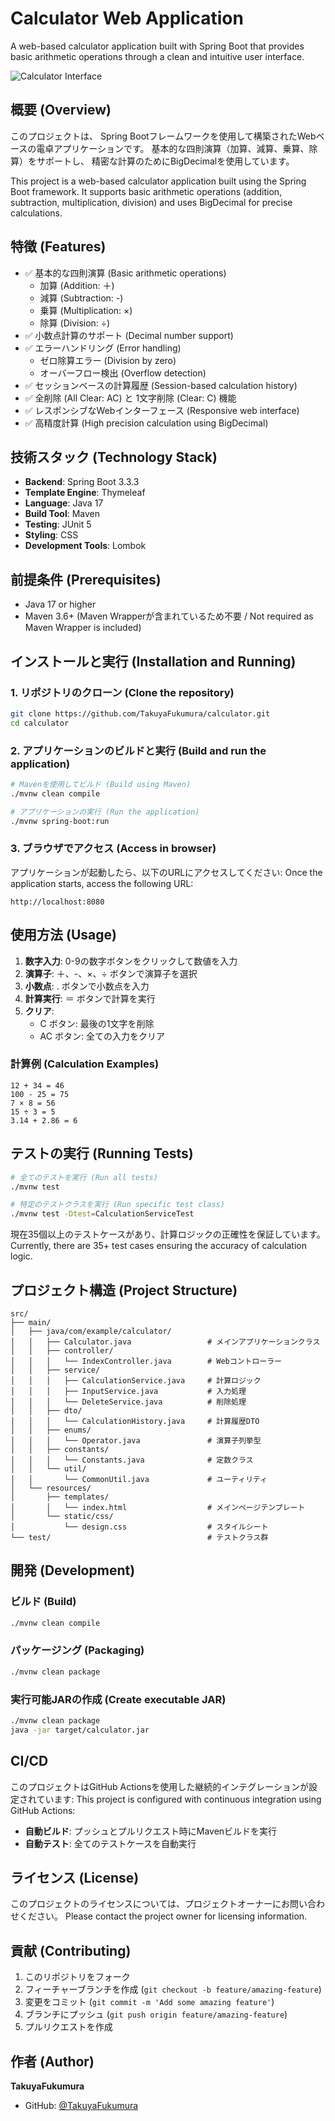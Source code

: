 # Calculator Web Application

A web-based calculator application built with Spring Boot that provides basic arithmetic operations through a clean and intuitive user interface.

![Calculator Interface](https://github.com/user-attachments/assets/6807c904-8ae4-4042-b1ec-45b1e54f7b2b)

## 概要 (Overview)

このプロジェクトは、
Spring Bootフレームワークを使用して構築されたWebベースの電卓アプリケーションです。
基本的な四則演算（加算、減算、乗算、除算）をサポートし、
精密な計算のためにBigDecimalを使用しています。

This project is a web-based calculator application built using the Spring Boot framework.
It supports basic arithmetic operations (addition, subtraction, multiplication, division) and uses BigDecimal for precise calculations.

## 特徴 (Features)

- ✅ 基本的な四則演算 (Basic arithmetic operations)
  - 加算 (Addition: ＋)
  - 減算 (Subtraction: -)
  - 乗算 (Multiplication: ×)
  - 除算 (Division: ÷)
- ✅ 小数点計算のサポート (Decimal number support)
- ✅ エラーハンドリング (Error handling)
  - ゼロ除算エラー (Division by zero)
  - オーバーフロー検出 (Overflow detection)
- ✅ セッションベースの計算履歴 (Session-based calculation history)
- ✅ 全削除 (All Clear: AC) と 1文字削除 (Clear: C) 機能
- ✅ レスポンシブなWebインターフェース (Responsive web interface)
- ✅ 高精度計算 (High precision calculation using BigDecimal)

## 技術スタック (Technology Stack)

- **Backend**: Spring Boot 3.3.3
- **Template Engine**: Thymeleaf
- **Language**: Java 17
- **Build Tool**: Maven
- **Testing**: JUnit 5
- **Styling**: CSS
- **Development Tools**: Lombok

## 前提条件 (Prerequisites)

- Java 17 or higher
- Maven 3.6+ (Maven Wrapperが含まれているため不要 / Not required as Maven Wrapper is included)

## インストールと実行 (Installation and Running)

### 1. リポジトリのクローン (Clone the repository)

```bash
git clone https://github.com/TakuyaFukumura/calculator.git
cd calculator
```

### 2. アプリケーションのビルドと実行 (Build and run the application)

```bash
# Mavenを使用してビルド (Build using Maven)
./mvnw clean compile

# アプリケーションの実行 (Run the application)
./mvnw spring-boot:run
```

### 3. ブラウザでアクセス (Access in browser)

アプリケーションが起動したら、以下のURLにアクセスしてください:
Once the application starts, access the following URL:

```
http://localhost:8080
```

## 使用方法 (Usage)

1. **数字入力**: 0-9の数字ボタンをクリックして数値を入力
2. **演算子**: ＋、-、×、÷ ボタンで演算子を選択
3. **小数点**: . ボタンで小数点を入力
4. **計算実行**: ＝ ボタンで計算を実行
5. **クリア**: 
   - C ボタン: 最後の1文字を削除
   - AC ボタン: 全ての入力をクリア

### 計算例 (Calculation Examples)

```
12 + 34 = 46
100 - 25 = 75
7 × 8 = 56
15 ÷ 3 = 5
3.14 + 2.86 = 6
```

## テストの実行 (Running Tests)

```bash
# 全てのテストを実行 (Run all tests)
./mvnw test

# 特定のテストクラスを実行 (Run specific test class)
./mvnw test -Dtest=CalculationServiceTest
```

現在35個以上のテストケースがあり、計算ロジックの正確性を保証しています。
Currently, there are 35+ test cases ensuring the accuracy of calculation logic.

## プロジェクト構造 (Project Structure)

```
src/
├── main/
│   ├── java/com/example/calculator/
│   │   ├── Calculator.java                 # メインアプリケーションクラス
│   │   ├── controller/
│   │   │   └── IndexController.java        # Webコントローラー
│   │   ├── service/
│   │   │   ├── CalculationService.java     # 計算ロジック
│   │   │   ├── InputService.java           # 入力処理
│   │   │   └── DeleteService.java          # 削除処理
│   │   ├── dto/
│   │   │   └── CalculationHistory.java     # 計算履歴DTO
│   │   ├── enums/
│   │   │   └── Operator.java               # 演算子列挙型
│   │   ├── constants/
│   │   │   └── Constants.java              # 定数クラス
│   │   └── util/
│   │       └── CommonUtil.java             # ユーティリティ
│   └── resources/
│       ├── templates/
│       │   └── index.html                  # メインページテンプレート
│       └── static/css/
│           └── design.css                  # スタイルシート
└── test/                                   # テストクラス群
```

## 開発 (Development)

### ビルド (Build)
```bash
./mvnw clean compile
```

### パッケージング (Packaging)
```bash
./mvnw clean package
```

### 実行可能JARの作成 (Create executable JAR)
```bash
./mvnw clean package
java -jar target/calculator.jar
```

## CI/CD

このプロジェクトはGitHub Actionsを使用した継続的インテグレーションが設定されています:
This project is configured with continuous integration using GitHub Actions:

- **自動ビルド**: プッシュとプルリクエスト時にMavenビルドを実行
- **自動テスト**: 全てのテストケースを自動実行

## ライセンス (License)

このプロジェクトのライセンスについては、プロジェクトオーナーにお問い合わせください。
Please contact the project owner for licensing information.

## 貢献 (Contributing)

1. このリポジトリをフォーク
2. フィーチャーブランチを作成 (`git checkout -b feature/amazing-feature`)
3. 変更をコミット (`git commit -m 'Add some amazing feature'`)
4. ブランチにプッシュ (`git push origin feature/amazing-feature`)
5. プルリクエストを作成

## 作者 (Author)

**TakuyaFukumura**
- GitHub: [@TakuyaFukumura](https://github.com/TakuyaFukumura)

